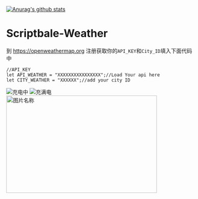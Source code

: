 [![Anurag's github stats](https://github-readme-stats.vercel.app/api?username=xkerwin)](https://github.com/anuraghazra/github-readme-stats)
# Scriptbale-Weather

到
https://openweathermap.org
注册获取你的`API_KEY`和`City_ID`填入下面代码中

```
//API_KEY
let API_WEATHER = "XXXXXXXXXXXXXXXX";//Load Your api here
let CITY_WEATHER = "XXXXXX";//add your city ID
```
![充电中](https://github.com/xkerwin/Scriptbale-Weather/blob/main/image/charging.PNG?raw=true)
![充满电](https://github.com/xkerwin/Scriptbale-Weather/blob/main/image/full%20charge.PNG?raw=true)
<img src="https://img-blog.csdn.net/20180806110725729?watermark/2/text/aHR0
cHM6Ly9ibG9nLmNzZG4ubmV0L2xldmlvcGt1/font/5a6L5L2T/fontsize/400/fill/
I0JBQkFCMA==/dissolve/70" width = "400" height = "260" alt="图片名称" 
align=center>
